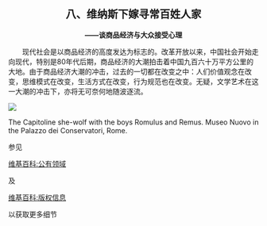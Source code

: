 ## <center> 八、维纳斯下嫁寻常百姓人家 </center>

**<center>——谈商品经济与大众接受心理</center>**

&emsp;&emsp;现代社会是以商品经济的高度发达为标志的。改革开放以来，中国社会开始走向现代，特别是80年代后期，商品经济的大潮拍击着中国九百六十万平方公里的大地。由于商品经济大潮的冲击，过去的一切都在改变之中：人们价值观念在改变，思维模式在改变，生活方式在改变，行为规范也在改变。无疑，文学艺术在这一大潮的冲击下，亦将无可奈何地随波逐流。

![](https://upload.wikimedia.org/wikipedia/commons/6/6a/She-wolf_suckles_Romulus_and_Remus.jpg)

The Capitoline she-wolf with the boys Romulus and Remus. Museo Nuovo in the Palazzo dei Conservatori, Rome.

参见

[维基百科:公有领域](https://zh.wikipedia.org/wiki/Wikipedia:%E5%85%AC%E6%9C%89%E9%A2%86%E5%9F%9F)

及

[维基百科:版权信息](https://zh.wikipedia.org/wiki/Wikipedia:%E7%89%88%E6%9D%83%E4%BF%A1%E6%81%AF)

以获取更多细节

